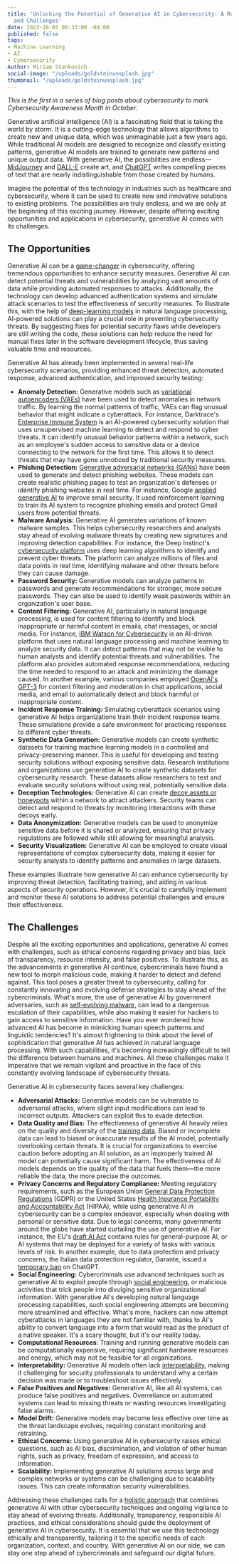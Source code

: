 ```yaml
---
title: 'Unlocking the Potential of Generative AI in Cybersecurity: A Roadmap to Opportunities
  and Challenges'
date: 2023-10-05 08:33:00 -04:00
published: false
tags:
- Machine Learning
- AI
- Cybersecurity
Author: Miriam Stankovich
social-image: "/uploads/goldsteinunsplash.jpg"
thumbnail: "/uploads/goldsteinunsplash.jpg"
---
```


*This is the first in a series of blog posts about cybersecurity to mark Cybersecurity Awareness Month in October.*

Generative artificial intelligence (AI) is a fascinating field that is taking the world by storm. It is a cutting-edge technology that allows algorithms to create new and unique data, which was unimaginable just a few years ago. While traditional AI models are designed to recognize and classify existing patterns, generative AI models are trained to generate new patterns and unique output data. With generative AI, the possibilities are endless—[MidJourney](https://www.midjourney.com/home/?callbackUrl=%2Fapp%2F) and [DALL-E](https://openai.com/dall-e-2) create art, and [ChatGPT](https://chat.openai.com/auth/login) writes compelling pieces of text that are nearly indistinguishable from those created by humans. 

Imagine the potential of this technology in industries such as healthcare and cybersecurity, where it can be used to create new and innovative solutions to existing problems. The possibilities are truly endless, and we are only at the beginning of this exciting journey. However, despite offering exciting opportunities and applications in cybersecurity, generative AI comes with its challenges. 

<!--more-->

## The Opportunities

Generative AI can be a [game-changer](https://www.bain.com/insights/generative-ai-and-cybersecurity-strengthening-both-defenses-and-threats-tech-report-2023/) in cybersecurity, offering tremendous opportunities to enhance security measures. Generative AI can detect potential threats and vulnerabilities by analyzing vast amounts of data while providing automated responses to attacks. Additionally, the technology can develop advanced authentication systems and simulate attack scenarios to test the effectiveness of security measures. To illustrate this, with the help of [deep-learning models](https://www.forbes.com/sites/heatherwishartsmith/2023/06/06/generative-ai-cybersecurity-friend-and-foe/?sh=7b47dff24bd2) in natural language processing, AI-powered solutions can play a crucial role in preventing cybersecurity threats. By suggesting fixes for potential security flaws while developers are still writing the code, these solutions can help reduce the need for manual fixes later in the software development lifecycle, thus saving valuable time and resources.

Generative AI has already been implemented in several real-life cybersecurity scenarios, providing enhanced threat detection, automated response, advanced authentication, and improved security testing:
 
* **Anomaly Detection:** Generative models such as [variational autoencoders (VAEs)](https://towardsdatascience.com/understanding-variational-autoencoders-vaes-f70510919f73) have been used to detect anomalies in network traffic. By learning the normal patterns of traffic, VAEs can flag unusual behavior that might indicate a cyberattack. For instance, Darktrace's [Enterprise Immune System](https://darktrace.com/news/darktrace-launches-enterprise-immune-system-version-4) is an AI-powered cybersecurity solution that uses unsupervised machine learning to detect and respond to cyber threats. It can identify unusual behavior patterns within a network, such as an employee's sudden access to sensitive data or a device connecting to the network for the first time. This allows it to detect threats that may have gone unnoticed by traditional security measures.
* **Phishing Detection:** [Generative adversarial networks (GANs)](https://developers.google.com/machine-learning/gan/gan_structure) have been used to generate and detect phishing websites. These models can create realistic phishing pages to test an organization's defenses or identify phishing websites in real time. For instance, Google [applied generative AI](https://techcrunch.com/2023/04/24/google-brings-generative-ai-to-cybersecurity/) to improve email security. It used reinforcement learning to train its AI system to recognize phishing emails and protect Gmail users from potential threats.
* **Malware Analysis:** Generative AI generates variations of known malware samples. This helps cybersecurity researchers and analysts stay ahead of evolving malware threats by creating new signatures and improving detection capabilities. For instance, the Deep Instinct's [cybersecurity platform](https://www.deepinstinct.com/) uses deep learning algorithms to identify and prevent cyber threats. The platform can analyze millions of files and data points in real time, identifying malware and other threats before they can cause damage. 
* **Password Security:** Generative models can analyze patterns in passwords and generate recommendations for stronger, more secure passwords. They can also be used to identify weak passwords within an organization's user base.
* **Content Filtering:** Generative AI, particularly in natural language processing, is used for content filtering to identify and block inappropriate or harmful content in emails, chat messages, or social media. For instance, [IBM Watson for Cybersecurity](https://www.ibm.com/blogs/nordic-msp/watson-cyber-security/) is an AI-driven platform that uses natural language processing and machine learning to analyze security data. It can detect patterns that may not be visible to human analysts and identify potential threats and vulnerabilities. The platform also provides automated response recommendations, reducing the time needed to respond to an attack and minimizing the damage caused. In another example, various companies employed [OpenAI's GPT-3](https://openai.com/blog/gpt-3-apps) for content filtering and moderation in chat applications, social media, and email to automatically detect and block harmful or inappropriate content.
* **Incident Response Training:** Simulating cyberattack scenarios using generative AI helps organizations train their incident response teams. These simulations provide a safe environment for practicing responses to different cyber threats.
* **Synthetic Data Generation:** Generative models can create synthetic datasets for training machine learning models in a controlled and privacy-preserving manner. This is useful for developing and testing security solutions without exposing sensitive data. Research institutions and organizations use generative AI to create synthetic datasets for cybersecurity research. These datasets allow researchers to test and evaluate security solutions without using real, potentially sensitive data.
* **Deception Technologies:** Generative AI can create [decoy assets or honeypots](https://www.forcepoint.com/cyber-edu/deception-technology) within a network to attract attackers. Security teams can detect and respond to threats by monitoring interactions with these decoys early.
* **Data Anonymization:** Generative models can be used to anonymize sensitive data before it is shared or analyzed, ensuring that privacy regulations are followed while still allowing for meaningful analysis.
* **Security Visualization:** Generative AI can be employed to create visual representations of complex cybersecurity data, making it easier for security analysts to identify patterns and anomalies in large datasets.

These examples illustrate how generative AI can enhance cybersecurity by improving threat detection, facilitating training, and aiding in various aspects of security operations. However, it's crucial to carefully implement and monitor these AI solutions to address potential challenges and ensure their effectiveness.

## The Challenges

Despite all the exciting opportunities and applications, generative AI comes with challenges, such as ethical concerns regarding privacy and bias, lack of transparency, resource intensity, and false positives. To illustrate this, as the advancements in generative AI continue, cybercriminals have found a new tool to morph malicious code, making it harder to detect and defend against. This tool poses a greater threat to cybersecurity, calling for constantly innovating and evolving defense strategies to stay ahead of the cybercriminals. What's more, the use of generative AI by government adversaries, such as [self-evolving malware](https://ieeexplore.ieee.org/document/9914560), can lead to a dangerous escalation of their capabilities, while also making it easier for hackers to gain access to sensitive information. Have you ever wondered how advanced AI has become in mimicking human speech patterns and linguistic tendencies? It's almost frightening to think about the level of sophistication that generative AI has achieved in natural language processing. With such capabilities, it's becoming increasingly difficult to tell the difference between humans and machines. All these challenges make it imperative that we remain vigilant and proactive in the face of this constantly evolving landscape of cybersecurity threats. 
 
Generative AI in cybersecurity faces several key challenges:

* **Adversarial Attacks:** Generative models can be vulnerable to adversarial attacks, where slight input modifications can lead to incorrect outputs. Attackers can exploit this to evade detection.
* **Data Quality and Bias:** The effectiveness of generative AI heavily relies on the quality and diversity of the [training data](https://towardsdatascience.com/understanding-bias-and-fairness-in-ai-systems-6f7fbfe267f3). Biased or incomplete data can lead to biased or inaccurate results of the AI model, potentially overlooking certain threats. It is crucial for organizations to exercise caution before adopting an AI solution, as an improperly trained AI model can potentially cause significant harm. The effectiveness of AI models depends on the quality of the data that fuels them—the more reliable the data, the more precise the outcomes.
* **Privacy Concerns and Regulatory Compliance:** Meeting regulatory requirements, such as the European Union [General Data Protection Regulations](https://commission.europa.eu/law/law-topic/data-protection/data-protection-eu_en) (GDPR) or the United States [Health Insurance Portability and Accountability Act](https://www.hhs.gov/hipaa/index.html) (HIPAA), while using generative AI in cybersecurity can be a complex endeavor, especially when dealing with personal or sensitive data. Due to legal concerns, many governments around the globe have started curtailing the use of generative AI. For instance, the EU's [draft AI Act](https://eur-lex.europa.eu/legal-content/EN/TXT/?uri=celex%3A52021PC0206) contains rules for general-purpose AI, or AI systems that may be deployed for a variety of tasks with various levels of risk. In another example, due to data protection and privacy concerns, the Italian data protection regulator, Garante, issued a [temporary ban](https://www.bbc.com/news/technology-65139406) on ChatGPT.  
* **Social Engineering:** Cybercriminals use advanced techniques such as generative AI to exploit people through [social engineering](https://aibusiness.com/responsible-ai/generative-ai-and-its-impact-on-cybersecurity), or malicious activities that trick people into divulging sensitive organizational information. With generative AI's developing natural language processing capabilities, such social engineering attempts are becoming more streamlined and effective. What's more, hackers can now attempt cyberattacks in languages they are not familiar with, thanks to AI's ability to convert language into a form that would read as the product of a native speaker. It's a scary thought, but it's our reality today.
* **Computational Resources**: Training and running generative models can be computationally expensive, requiring significant hardware resources and energy, which may not be feasible for all organizations.
* **Interpretability:** Generative AI models often lack [interpretability](https://aithority.com/machine-learning/a-deep-dive-into-ai-interpretability/), making it challenging for security professionals to understand why a certain decision was made or to troubleshoot issues effectively.
* **False Positives and Negatives:** Generative AI, like all AI systems, can produce false positives and negatives. Overreliance on automated systems can lead to missing threats or wasting resources investigating false alarms.
* **Model Drift:** Generative models may become less effective over time as the threat landscape evolves, requiring constant monitoring and retraining.
* **Ethical Concerns:** Using generative AI in cybersecurity raises ethical questions, such as AI bias, discrimination, and violation of other human rights, such as privacy, freedom of expression, and access to information.
* **Scalability:** Implementing generative AI solutions across large and complex networks or systems can be challenging due to scalability issues. This can create information security vulnerabilities.

Addressing these challenges calls for a [holistic approach](https://aiseo.ai/ai-content-detection/ultimate-guide-ai-content-detectors.html) that combines generative AI with other cybersecurity techniques and ongoing vigilance to stay ahead of evolving threats. Additionally, transparency, responsible AI practices, and ethical considerations should guide the deployment of generative AI in cybersecurity. It is essential that we use this technology ethically and transparently, tailoring it to the specific needs of each organization, context, and country. With generative AI on our side, we can stay one step ahead of cybercriminals and safeguard our digital future.